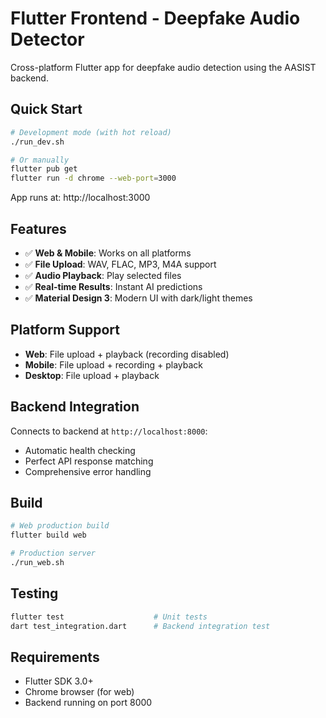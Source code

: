 # Flutter Frontend - Deepfake Audio Detector

Cross-platform Flutter app for deepfake audio detection using the AASIST backend.

## Quick Start

```bash
# Development mode (with hot reload)
./run_dev.sh

# Or manually
flutter pub get
flutter run -d chrome --web-port=3000
```

App runs at: http://localhost:3000

## Features

- ✅ **Web & Mobile**: Works on all platforms
- ✅ **File Upload**: WAV, FLAC, MP3, M4A support
- ✅ **Audio Playback**: Play selected files
- ✅ **Real-time Results**: Instant AI predictions
- ✅ **Material Design 3**: Modern UI with dark/light themes

## Platform Support

- **Web**: File upload + playback (recording disabled)
- **Mobile**: File upload + recording + playback
- **Desktop**: File upload + playback

## Backend Integration

Connects to backend at `http://localhost:8000`:
- Automatic health checking
- Perfect API response matching
- Comprehensive error handling

## Build

```bash
# Web production build
flutter build web

# Production server
./run_web.sh
```

## Testing

```bash
flutter test                    # Unit tests
dart test_integration.dart      # Backend integration test
```

## Requirements

- Flutter SDK 3.0+
- Chrome browser (for web)
- Backend running on port 8000 